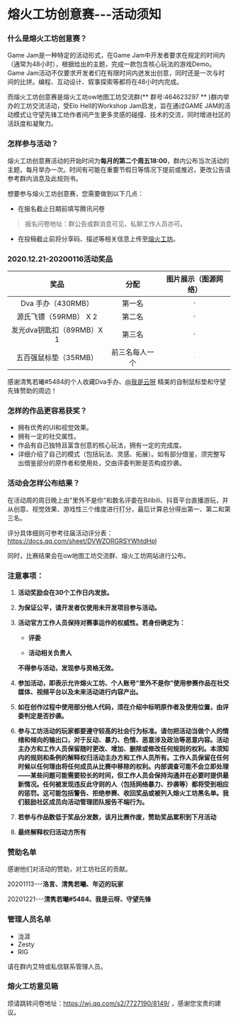 # 熔火工坊创意赛---活动须知

### 什么是熔火工坊创意赛？

Game Jam是一种特定的活动形式，在Game Jam中开发者要求在规定的时间内（通常为48小时），根据给出的主题，完成一款包含核心玩法的游戏Demo。Game Jam活动不仅要求开发者们在有限时间内迸发出创意，同时还是一次与时间的比拼。编程、互动设计、叙事探索等都将在48小时内完成。

而熔火工坊创意赛是熔火工坊ow地图工坊交流群(** 群号:464623297 ** )群内举办的工坊交流活动，受Elo Hell的Workshop Jam启发，旨在通过GAME JAM的活动模式让守望先锋工坊作者间产生更多灵感的碰撞、技术的交流，同时增进社区的活跃度和凝聚力。

### **怎样参与活动？**

熔火工坊创意赛活动的开始时间为**每月的第二个周五18:00**，群内公布当次活动的主题，每月举办一次。时间有可能在重要节假日等情况下提前或推迟，更改公告请参考群内消息及此规则书。

想要参与熔火工坊创意赛，您需要做到以下几点：

- 在报名截止日期前填写腾讯问卷

> 报名问卷地址：群公告或群消息可见，私聊工作人员亦可。

- 在投稿截止前将分享码、描述等相关信息上传至[熔火工坊](http://owmod.net)。


### 2020.12.21-20200116活动奖品

|           奖品            |      分配      |                     图片展示（图源网络）                     |
| :-----------------------: | :------------: | :----------------------------------------------------------: |
|    Dva 手办（430RMB）     |     第一名     | <img src="https://i.loli.net/2020/12/16/VTvKeJgCMiplGED.jpg" style="zoom:25%;" /> |
|   源氏飞镖（59RMB） X 2   |     第二名     | <img src="https://s3.ax1x.com/2020/12/16/rl2hMn.jpg" style="zoom:25%;" /> |
| 发光dva钥匙扣（89RMB）X 1 |     第三名     | <img src="https://s3.ax1x.com/2020/12/16/rl25q0.png" style="zoom: 25%;" /> |
|   五百强鼠标垫（35RMB）   | 前三名每人一个 | <img src="https://s3.ax1x.com/2020/12/16/rl2oZV.jpg" style="zoom: 8%;" /> |

感谢清隽若曦#5484的个人收藏Dva手办、[@我是云呀](https://weibo.com/u/5378192404?topnav=1&wvr=6&topsug=1&is_all=1) 精美的自制鼠标垫和守望先锋赞助的周边！

### **怎样的作品更容易获奖？**

- 拥有优秀的UI和视觉效果。
- 拥有一定的社交属性。
- 作品有自己独特且富含创意的核心玩法，拥有一定的完成度。
- 详细介绍了自己的模式（包括玩法、灵感、拓展）。如有部分借鉴，须完整写出借鉴部分的原作者和使用处，交由评委判断是否构成抄袭。


### **活动会怎样公布结果？**

在活动周的周日晚上由"里外不是你"和数名评委在Bilibili、抖音平台直播游玩，并从创意、视觉效果、游戏性三个维度进行打分，最后计算总分得出第一、第二和第三名。

评分具体细则可参考往届活动评分表：https://docs.qq.com/sheet/DVWZORGRSYWhtdHpl

同时，比赛结果会在ow地图工坊交流群、熔火工坊网站进行公布。

### **注意事项：**

1. **活动奖励会在30个工作日内发放。**
2. **为保证公平，请开发者仅使用未开发项目参与活动。**
3. **活动官方工作人员保持对赛事运作的权威性。若身份确定为：**

     - **评委**

     - **活动相关负责人**

     **不得参与活动，发现参与资格无效。**

4. **参加活动，即表示允许熔火工坊、个人账号“里外不是你”使用参赛作品在社交媒体、视频平台以及未来活动进行内容产出。**

5. **如在创作过程中使用部分他人代码，须在介绍中标明原作者及使用位置，由评委判定是否抄袭。**

6. **参与工坊活动的玩家都要遵守较高的社会行为标准。请勿把活动当做个人的情绪和倾向的输出口，对于反动、暴力、色情、恶意涉及政治等恶意内容。活动主办方和工作人员保留随时更改、增加、删除或修改任何规则的权利。本须知内的规则和条例的解释权归活动主办方和工作人员所有。工作人员保留在任何时候以任何理由将任何成员从比赛中移除的权利。内部调查可能不会立即处理——某些问题可能需要较长的时间，但工作人员会保持沟通并在必要时提供最新情况。任何被发现违反此守则的人（包括网络暴力、抄袭等）都将受到相应的惩罚。这可能包括警告、拒绝参赛、收回奖品或被列入熔火工坊黑名单。我们鼓励社区成员向活动管理团队报告不端行为。**

7. **若参与作品数低于奖品分发数，该月比赛作废，赞助奖品累积到下月活动**

8. **最终解释权归活动方所有**

### 赞助名单
感谢他们对活动的赞助，对工坊社区的贡献。

20201113---**洛言、清隽若曦、年迈的玩家**

20201221---**清隽若曦#5484、我是云呀、守望先锋**

### 管理人员名单
- 泷涯
- Zesty
- RIG

请在群内艾特或私信联系管理人员。

### 熔火工坊意见箱
烦请跳转问卷地址：https://wj.qq.com/s2/7727190/8149/ ，感谢您宝贵的建议。

